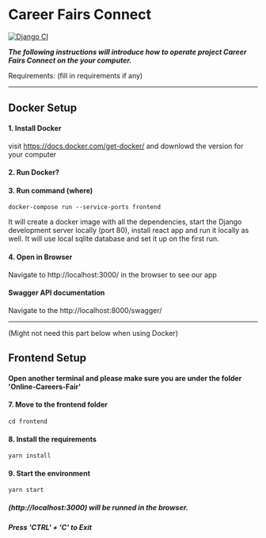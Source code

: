 # Career Fairs Connect

[![Django CI](https://github.com/af-af/Online-Careers-Fair/actions/workflows/django.yml/badge.svg)](https://github.com/af-af/Online-Careers-Fair/actions/workflows/django.yml)

***The following instructions will introduce how to operate project Career Fairs Connect on the your computer.*** 

Requirements: (fill in requirements if any)
___

## Docker Setup

#### 1. Install Docker 
visit https://docs.docker.com/get-docker/ and downlowd the version for your computer

#### 2. Run Docker?

#### 3. Run command (where)

    docker-compose run --service-ports frontend

It will create a docker image with all the dependencies, start the Django development server locally (port 80),
install react app and run it locally as well.
It will use local sqlite database and set it up on the first run.

#### 4. Open in Browser

Navigate to http://localhost:3000/ in the browser to see our app


#### Swagger API documentation

Navigate to the http://localhost:8000/swagger/

___
(Might not need this part below when using Docker)
## Frontend Setup 

#### Open another terminal and please make sure you are under the folder 'Online-Careers-Fair'

#### 7. Move to the frontend folder

    cd frontend

#### 8. Install the requirements

    yarn install

#### 9. Start the environment

    yarn start

##### (http://localhost:3000) will be runned in the browser.

##### Press 'CTRL' + 'C' to Exit